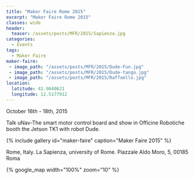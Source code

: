 ```yaml
---
title: "Maker Faire Rome 2015"
excerpt: "Maker Faire Rome 2015"
classes: wide
header:
  teaser: /assets/posts/MFR/2015/Sapienza.jpg
categories:
  - Events
tags:
  - Maker Faire
maker-faire:
 - image_path: "/assets/posts/MFR/2015/Dude-Fun.jpg"
 - image_path: "/assets/posts/MFR/2015/Dude-tango.jpg"
 - image_path: "/assets/posts/MFR/2015/Raffaello.jpg"
location:
  latitude: 41.9040621
  longitude: 12.5177912
---
```


October 16th - 18th, 2015

Talk uNav-The smart motor control board and show in Officine Robotiche booth the Jetson TK1 with robot Dude.

{% include gallery id="maker-faire" caption="Maker Faire 2015" %}

Rome, Italy. La Sapienza, university of Rome. Piazzale Aldo Moro, 5, 00185 Roma

{% google_map width="100%" zoom="10" %}
